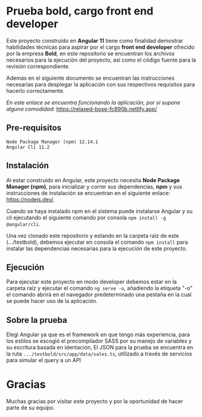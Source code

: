 # Prueba bold, cargo front end developer

Este proyecto construido en **Angular 11** tiene como finalidad demostrar habilidades técnicas para aspirar por el cargo **front end developer** ofrecido por la empresa **Bold**, en este repositorio se encuentran los archivos necesarios para la ejecución del proyecto, así como el código fuente para la revisión correspondiente.

Además en el siguiente documento se encuentran las instrucciones necesarias para desplegar la aplicación con sus respectivos requisitos para hacerlo correctamente.

_En este enlace se encuentra funcionando la aplicación, por si supone alguna comodidad_: https://relaxed-bose-fc890b.netlify.app/

## Pre-requisitos

    Node Package Manager (npm) 12.14.1
    Angular Cli 11.2

## Instalación

Al estar construido en Angular, este proyecto necesita **Node Package Manager (npm)**, para inicializar y correr sus dependencias, **npm** y sus instrucciones de instalación se encuentran en el siguiente enlace: https://nodejs.dev/.

Cuando se haya instalado npm en el sistema puede instalarse Angular y su cli ejecutando el siguiente comando por consola `npm install -g @angular/cli`.

Una vez clonado este repositorio y estando en la carpeta raíz de este (.../testbold), debemos ejecutar en consola el comando `npm install` para instalar las dependencias necesarias para la ejecución de este proyecto.

## Ejecución

Para ejecutar este proyecto en modo developer debemos estar en la carpeta raíz y ejecutar el comando `ng serve -o`, añadiendo la etiqueta "-o" el comando abrirá en el navegador predeterminado una pestaña en la cual se puede hacer uso de la aplicación.

## Sobre la prueba

Elegí Angular ya que es el framework en que tengo más experiencia, para los estilos se escogió el precompilador SASS por su manejo de variables y su escritura basada en identación, El JSON para la prueba se encuentra en la ruta `.../testbold/src/app/data/sales.ts`, utilizado a través de servicios para simular el query a un API

# Gracias

Muchas gracias por visitar este proyecto y por la oportunidad de hacer parte de su equipo.

